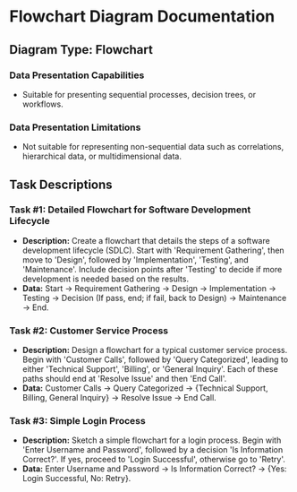
# Flowchart Diagram Documentation

## Diagram Type: Flowchart

### Data Presentation Capabilities
- Suitable for presenting sequential processes, decision trees, or workflows.

### Data Presentation Limitations
- Not suitable for representing non-sequential data such as correlations, hierarchical data, or multidimensional data.

## Task Descriptions

### Task #1: Detailed Flowchart for Software Development Lifecycle
- **Description:** Create a flowchart that details the steps of a software development lifecycle (SDLC). Start with 'Requirement Gathering', then move to 'Design', followed by 'Implementation', 'Testing', and 'Maintenance'. Include decision points after 'Testing' to decide if more development is needed based on the results.
- **Data:** Start -> Requirement Gathering -> Design -> Implementation ->
  Testing -> Decision (If pass, end; if fail, back to Design) -> Maintenance ->
  End.


### Task #2: Customer Service Process
- **Description:** Design a flowchart for a typical customer service process. Begin with 'Customer Calls', followed by 'Query Categorized', leading to either 'Technical Support', 'Billing', or 'General Inquiry'. Each of these paths should end at 'Resolve Issue' and then 'End Call'.
- **Data:** Customer Calls -> Query Categorized -> {Technical Support, Billing, General Inquiry} -> Resolve Issue -> End Call.

### Task #3: Simple Login Process
- **Description:** Sketch a simple flowchart for a login process. Begin with 'Enter Username and Password', followed by a decision 'Is Information Correct?'. If yes, proceed to 'Login Successful', otherwise go to 'Retry'.
- **Data:** Enter Username and Password -> Is Information Correct? -> {Yes: Login Successful, No: Retry}.

